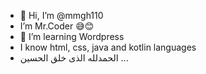- 👋 Hi, I’m @mmgh110
- I’m Mr.Coder 😅😊
- 🌱 I’m learning Wordpress
- I know html, css, java and kotlin languages
- الحمدلله الذی خلق الحسین ...

<!---
mmgh110/mmgh110 is a ✨ special ✨ repository because its `README.md` (this file) appears on your GitHub profile.
You can click the Preview link to take a look at your changes.
--->
